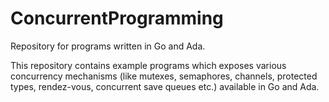 # ConcurrentProgramming

Repository for programs written in Go and Ada.

This repository contains example programs which exposes various concurrency mechanisms (like mutexes, semaphores, channels, 
protected types, rendez-vous, concurrent save queues etc.) available in Go and Ada.
